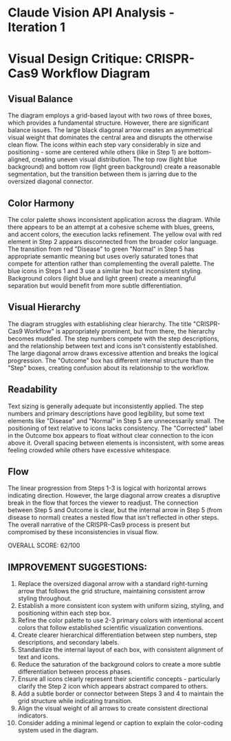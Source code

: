 # Claude Vision API Analysis - Iteration 1

# Visual Design Critique: CRISPR-Cas9 Workflow Diagram

## Visual Balance
The diagram employs a grid-based layout with two rows of three boxes, which provides a fundamental structure. However, there are significant balance issues. The large black diagonal arrow creates an asymmetrical visual weight that dominates the central area and disrupts the otherwise clean flow. The icons within each step vary considerably in size and positioning - some are centered while others (like in Step 1) are bottom-aligned, creating uneven visual distribution. The top row (light blue background) and bottom row (light green background) create a reasonable segmentation, but the transition between them is jarring due to the oversized diagonal connector.

## Color Harmony
The color palette shows inconsistent application across the diagram. While there appears to be an attempt at a cohesive scheme with blues, greens, and accent colors, the execution lacks refinement. The yellow oval with red element in Step 2 appears disconnected from the broader color language. The transition from red "Disease" to green "Normal" in Step 5 has appropriate semantic meaning but uses overly saturated tones that compete for attention rather than complementing the overall palette. The blue icons in Steps 1 and 3 use a similar hue but inconsistent styling. Background colors (light blue and light green) create a meaningful separation but would benefit from more subtle differentiation.

## Visual Hierarchy
The diagram struggles with establishing clear hierarchy. The title "CRISPR-Cas9 Workflow" is appropriately prominent, but from there, the hierarchy becomes muddled. The step numbers compete with the step descriptions, and the relationship between text and icons isn't consistently established. The large diagonal arrow draws excessive attention and breaks the logical progression. The "Outcome" box has different internal structure than the "Step" boxes, creating confusion about its relationship to the workflow.

## Readability
Text sizing is generally adequate but inconsistently applied. The step numbers and primary descriptions have good legibility, but some text elements like "Disease" and "Normal" in Step 5 are unnecessarily small. The positioning of text relative to icons lacks consistency. The "Corrected" label in the Outcome box appears to float without clear connection to the icon above it. Overall spacing between elements is inconsistent, with some areas feeling crowded while others have excessive whitespace.

## Flow
The linear progression from Steps 1-3 is logical with horizontal arrows indicating direction. However, the large diagonal arrow creates a disruptive break in the flow that forces the viewer to readjust. The connection between Step 5 and Outcome is clear, but the internal arrow in Step 5 (from disease to normal) creates a nested flow that isn't reflected in other steps. The overall narrative of the CRISPR-Cas9 process is present but compromised by these inconsistencies in visual flow.

OVERALL SCORE: 62/100

## IMPROVEMENT SUGGESTIONS:

1. Replace the oversized diagonal arrow with a standard right-turning arrow that follows the grid structure, maintaining consistent arrow styling throughout.
2. Establish a more consistent icon system with uniform sizing, styling, and positioning within each step box.
3. Refine the color palette to use 2-3 primary colors with intentional accent colors that follow established scientific visualization conventions.
4. Create clearer hierarchical differentiation between step numbers, step descriptions, and secondary labels.
5. Standardize the internal layout of each box, with consistent alignment of text and icons.
6. Reduce the saturation of the background colors to create a more subtle differentiation between process phases.
7. Ensure all icons clearly represent their scientific concepts - particularly clarify the Step 2 icon which appears abstract compared to others.
8. Add a subtle border or connector between Steps 3 and 4 to maintain the grid structure while indicating transition.
9. Align the visual weight of all arrows to create consistent directional indicators.
10. Consider adding a minimal legend or caption to explain the color-coding system used in the diagram.